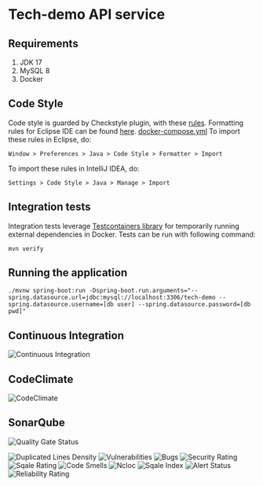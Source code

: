 # Tech-demo API service

## Requirements
1. JDK 17
2. MySQL 8
3. Docker

## Code Style
Code style is guarded by Checkstyle plugin, with these [rules](checkstyle/checkstyle.xml).
Formatting rules for Eclipse IDE can be found [here](checkstyle/code-formatter-rules.xml).
[docker-compose.yml](..%2Fdocker-compose.yml)
To import these rules in Eclipse, do:
```
Window > Preferences > Java > Code Style > Formatter > Import
```
To import these rules in IntelliJ IDEA, do:
```
Settings > Code Style > Java > Manage > Import
```

## Integration tests
Integration tests leverage [Testcontainers library](https://www.testcontainers.org/) for temporarily running external dependencies in Docker.
Tests can be run with following command:
```
mvn verify
```

## Running the application
```
./mvnw spring-boot:run -Dspring-boot.run.arguments="--spring.datasource.url=jdbc:mysql://localhost:3306/tech-demo --spring.datasource.username=[db user] --spring.datasource.password=[db pwd]"
```

## Continuous Integration
![Continuous Integration](https://img.shields.io/github/actions/workflow/status/Foundation-s-r-o/tech-demo/maven.yml)

## CodeClimate
![CodeClimate](https://api.codeclimate.com/v1/badges/1ab4a2eefa91189315eb/maintainability)

## SonarQube
![Quality Gate Status](https://sonarcloud.io/api/project_badges/quality_gate?project=Foundation-s-r-o_tech-demo&branch=master)

![Duplicated Lines Density](https://sonarcloud.io/api/project_badges/measure?branch=master&project=Foundation-s-r-o_tech-demo&metric=duplicated_lines_density)
![Vulnerabilities](https://sonarcloud.io/api/project_badges/measure?branch=master&project=Foundation-s-r-o_tech-demo&metric=vulnerabilities)
![Bugs](https://sonarcloud.io/api/project_badges/measure?branch=master&project=Foundation-s-r-o_tech-demo&metric=bugs)
![Security Rating](https://sonarcloud.io/api/project_badges/measure?branch=master&project=Foundation-s-r-o_tech-demo&metric=security_rating)
![Sqale Rating](https://sonarcloud.io/api/project_badges/measure?branch=master&project=Foundation-s-r-o_tech-demo&metric=sqale_rating)
![Code Smells](https://sonarcloud.io/api/project_badges/measure?branch=master&project=Foundation-s-r-o_tech-demo&metric=code_smells)
![Ncloc](https://sonarcloud.io/api/project_badges/measure?branch=master&project=Foundation-s-r-o_tech-demo&metric=ncloc)
![Sqale Index](https://sonarcloud.io/api/project_badges/measure?branch=master&project=Foundation-s-r-o_tech-demo&metric=sqale_index)
![Alert Status](https://sonarcloud.io/api/project_badges/measure?branch=master&project=Foundation-s-r-o_tech-demo&metric=alert_status)
![Reliability Rating](https://sonarcloud.io/api/project_badges/measure?branch=master&project=Foundation-s-r-o_tech-demo&metric=reliability_rating)

